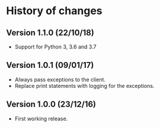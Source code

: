 # History of changes

## Version 1.1.0 (22/10/18)

* Support for Python 3, 3.6 and 3.7

## Version 1.0.1 (09/01/17)

* Always pass exceptions to the client.
* Replace print statements with logging for the exceptions.

## Version 1.0.0 (23/12/16)

* First working release.